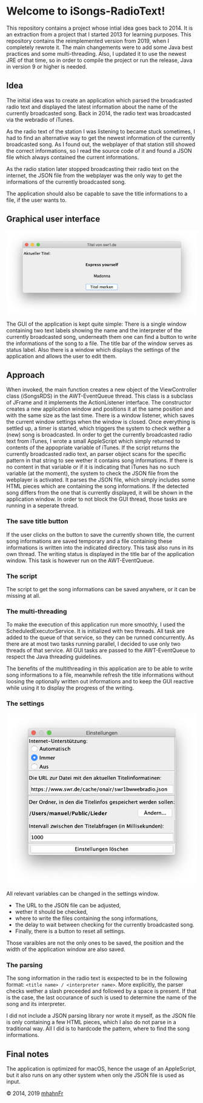 # Welcome to iSongs-RadioText!
This repository contains a project whose intial idea goes back to 2014. It is
an extraction from a project that I started 2013 for learning purposes. This
repository contains the reimplemented version from 2019, when I completely
rewrote it. The main changements were to add some Java best practices and some
multi-threading. Also, I updated it to use the newest JRE of that time, so in
order to compile the project or run the release, Java in version 9 or higher is
needed.

## Idea
The initial idea was to create an application which parsed the broadcasted
radio text and displayed the latest information about the name of the currently
broadcasted song. Back in 2014, the radio text was broadcasted via the webradio
of iTunes.

As the radio text of the station I was listening to became stuck sometimes, I
had to find an alternative way to get the newest information of the currently
broadcasted song. As I found out, the webplayer of that station still showed
the correct informations, so I read the source code of it and found a JSON file
which always contained the current informations.

As the radio station later stopped broadcasting their radio text on the
internet, the JSON file from the webplayer was the only way to get the
informations of the currently broadcasted song.

The application should also be capable to save the title informations to a
file, if the user wants to.

## Graphical user interface
<p><img src="https://raw.githubusercontent.com/mhahnFr/iSongs-RadioText/master/screenshots/main_gui.png" alt=""/></p>

The GUI of the application is kept quite simple: There is a single window
containing two text labels showing the name and the interpreter of the currently
broadcasted song, underneath them one can find a button to write the
informations of the song to a file. The title bar of the window serves as
status label. Also there is a window which displays the settings of the
application and allows the user to edit them.

## Approach
When invoked, the main function creates a new object of the ViewController
class (iSongsRDS) in the AWT-EventQueue thread. This class is a subclass of
JFrame and it implements the ActionListener interface. The constructor creates
a new application window and positions it at the same position and with the
same size as the last time. There is a window listener, which saves the current
window settings when the window is closed. Once everything is settled up, a
timer is started, which triggers the system to check wether a (new) song is
broadcasted. In order to get the currently broadcasted radio text from iTunes,
I wrote a small AppleScript which simply returned to contents of the appopriate
variable of iTunes. If the script returns the currently broadcasted radio text,
an parser object scans for the specific pattern in that string to see
wether it contains song informations. If there is no content in that variable
or if it is indicating that iTunes has no such variable (at the moment), the
system to check the JSON file from the webplayer is activated. It parses the
JSON file, which simply includes some HTML pieces which are containing the song
informations. If the detected song differs from the one that is currently
displayed, it will be shown in the application window. In order to not block
the GUI thread, those tasks are running in a seperate thread.

### The save title button
If the user clicks on the button to save the currently shown title, the current
song informations are saved temporary and a file containing these informations
is written into the indicated directory. This task also runs in its own thread.
The writing status is displayed in the title bar of the application window.
This task is however run on the AWT-EventQueue.

### The script
The script to get the song informations can be saved anywhere, or it can be
missing at all.

### The multi-threading
To make the execution of this application run more smoothly, I used the
ScheduledExecutorService. It is initialized with two threads. All task are
added to the queue of that service, so they can be runned concurrently. As
there are at most two tasks running parallel, I decided to use only two threads
of that service. All GUI tasks are passed to the AWT-EventQueue to respect the
Java threading guidelines.

The benefits of the multithreading in this application are to be able to write
song informations to a file, meanwhile refresh the title informations
without loosing the optionally written out informations and to keep the GUI
reactive while using it to display the progress of the writing.

### The settings
<p><img src="https://raw.githubusercontent.com/mhahnFr/iSongs-RadioText/master/screenshots/settings.png" alt=""/></p>

All relevant variables can be changed in the settings window.
 - The URL to the JSON file can be adjusted,
 - wether it should be checked,
 - where to write the files containing the song informations,
 - the delay to wait between checking for the currently broadcasted song.
 - Finally, there is a button to reset all settings.

Those varaibles are not the only ones to be saved, the position and the width
of the application window are also saved.

### The parsing
The song information in the radio text is exspected to be in the following
format: ``<title name> / <interpreter name>``. More explicitly, the parser
checks wether a slash preceeded and followed by a space is present. If that is
the case, the last occurance of such is used to determine the name of the song
and its interpreter.

I did not include a JSON parsing library nor wrote it myself, as the JSON file
is only containing a few HTML pieces, which I also do not parse in a
traditional way. All I did is to hardcode the pattern, where to find the song
informations.

## Final notes
The application is optimized for macOS, hence the usage of an AppleScript, but
it also runs on any other system when only the JSON file is used as input.

© 2014, 2019 [mhahnFr](https://www.github.com/mhahnFr)
